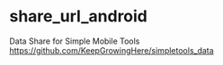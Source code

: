 # share_url_android

Data Share for Simple Mobile Tools<br/>
https://github.com/KeepGrowingHere/simpletools_data<br/>
